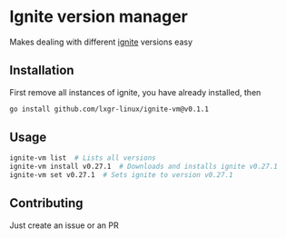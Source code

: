 # Ignite version manager
Makes dealing with different [ignite](https://github.com/ignite/cli) versions easy

## Installation
First remove all instances of ignite, you have already installed, then
```bash
go install github.com/lxgr-linux/ignite-vm@v0.1.1
```

## Usage
```bash
ignite-vm list  # Lists all versions
ignite-vm install v0.27.1  # Downloads and installs ignite v0.27.1
ignite-vm set v0.27.1  # Sets ignite to version v0.27.1
```

## Contributing
Just create an issue or an PR